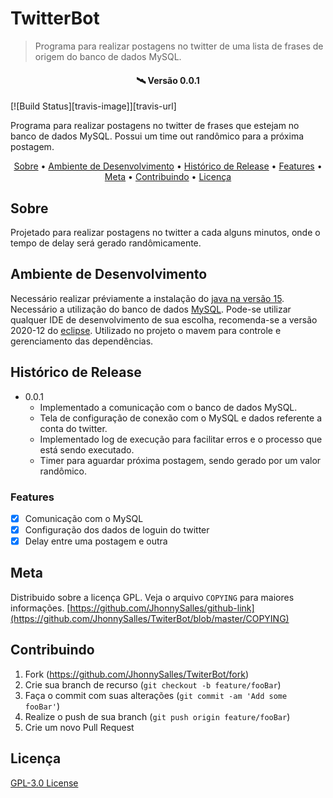 # TwitterBot
> Programa para realizar postagens no twitter de uma lista de frases de origem do banco de dados MySQL.

<h4 align="center"> 
	🛰  Versão 0.0.1
</h4>

[![Build Status][travis-image]][travis-url]

Programa para realizar postagens no twitter de frases que estejam no banco de dados MySQL. Possui um time out randômico para a próxima postagem.


<p align="center">
 <a href="#Sobre">Sobre</a> •
 <a href="#Ambiente-de-Desenvolvimento">Ambiente de Desenvolvimento</a> • 
 <a href="#Histórico-de-Release">Histórico de Release</a> • 
 <a href="#Features">Features</a> • 
 <a href="#Meta">Meta</a> • 
 <a href="#Contribuindo">Contribuindo</a> • 
 <a href="#Licença">Licença</a>
</p>

## Sobre

Projetado para realizar postagens no twitter a cada alguns minutos, onde o tempo de delay será gerado randômicamente.

## Ambiente de Desenvolvimento

Necessário realizar préviamente a instalação do [java na versão 15](https://www.java.com/pt-BR/).
Necessário a utilização do banco de dados [MySQL](https://www.mysql.com/). 
Pode-se utilizar qualquer IDE de desenvolvimento de sua escolha, recomenda-se a versão 2020-12 do [eclipse](https://www.eclipse.org/downloads/).
Utilizado no projeto o mavem para controle e gerenciamento das dependências.

## Histórico de Release

* 0.0.1
    * Implementado a comunicação com o banco de dados MySQL.
    * Tela de configuração de conexão com o MySQL e dados referente a conta do twitter.
    * Implementado log de execução para facilitar erros e o processo que está sendo executado.
    * Timer para aguardar próxima postagem, sendo gerado por um valor randômico.

### Features

- [X] Comunicação com o MySQL
- [X] Configuração dos dados de loguin do twitter
- [X] Delay entre uma postagem e outra

## Meta

Distribuido sobre a licença GPL. Veja o arquivo ``COPYING`` para maiores informações.
[https://github.com/JhonnySalles/github-link](https://github.com/JhonnySalles/TwiterBot/blob/master/COPYING)

## Contribuindo

1. Fork (<https://github.com/JhonnySalles/TwiterBot/fork>)
2. Crie sua branch de recurso (`git checkout -b feature/fooBar`)
3. Faça o commit com suas alterações (`git commit -am 'Add some fooBar'`)
4. Realize o push de sua branch (`git push origin feature/fooBar`)
5. Crie um novo Pull Request

<!-- Markdown link & img dfn's -->

## Licença

[GPL-3.0 License](https://github.com/JhonnySalles/TwiterBot/blob/master/COPYING)
